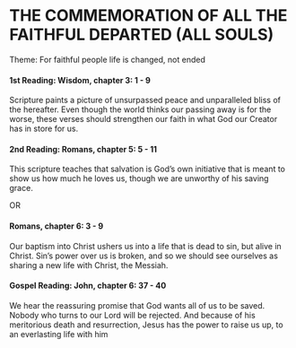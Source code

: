 # THE COMMEMORATION OF ALL THE FAITHFUL DEPARTED (ALL SOULS)
Theme: For faithful people life is changed, not ended

#### 1st Reading: Wisdom, chapter 3: 1 - 9

Scripture paints a picture of unsurpassed peace and unparalleled bliss of the hereafter. Even though the world thinks our passing away is for the worse, these verses should strengthen our faith in what God our Creator has in store for us.

#### 2nd Reading: Romans, chapter 5: 5 - 11

This scripture teaches that salvation is God’s own initiative that is meant to show us how much he loves us, though we are unworthy of his saving grace.

OR

#### Romans, chapter 6: 3 - 9

Our baptism into Christ ushers us into a life that is dead to sin, but alive in Christ. Sin’s power over us is broken, and so we should see ourselves as sharing a new life with Christ, the Messiah.

#### Gospel Reading: John, chapter 6: 37 - 40

We hear the reassuring promise that God wants all of us to be saved. Nobody who turns to our Lord will be rejected. And because of his meritorious death and resurrection, Jesus has the power to raise us up, to an everlasting life with him